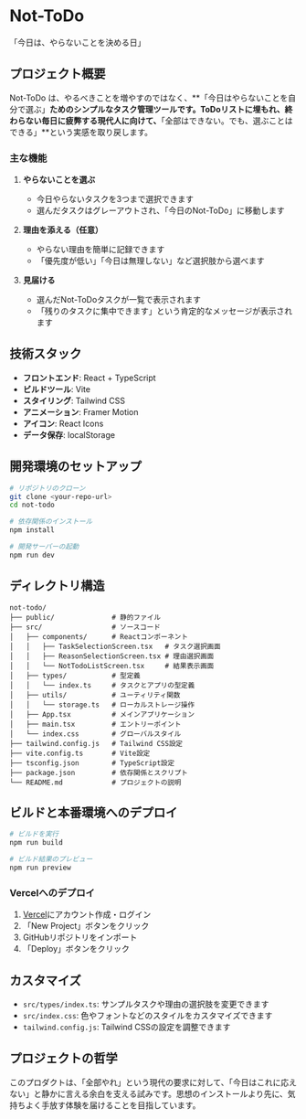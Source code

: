 # Not-ToDo

「今日は、やらないことを決める日」

## プロジェクト概要

Not-ToDo は、やるべきことを増やすのではなく、**「今日はやらないことを自分で選ぶ」**ためのシンプルなタスク管理ツールです。ToDoリストに埋もれ、終わらない毎日に疲弊する現代人に向けて、**「全部はできない。でも、選ぶことはできる」**という実感を取り戻します。

### 主な機能

1. **やらないことを選ぶ**
   - 今日やらないタスクを3つまで選択できます
   - 選んだタスクはグレーアウトされ、「今日のNot-ToDo」に移動します

2. **理由を添える（任意）**
   - やらない理由を簡単に記録できます
   - 「優先度が低い」「今日は無理しない」など選択肢から選べます

3. **見届ける**
   - 選んだNot-ToDoタスクが一覧で表示されます
   - 「残りのタスクに集中できます」という肯定的なメッセージが表示されます

## 技術スタック

- **フロントエンド**: React + TypeScript
- **ビルドツール**: Vite
- **スタイリング**: Tailwind CSS
- **アニメーション**: Framer Motion
- **アイコン**: React Icons
- **データ保存**: localStorage

## 開発環境のセットアップ

```bash
# リポジトリのクローン
git clone <your-repo-url>
cd not-todo

# 依存関係のインストール
npm install

# 開発サーバーの起動
npm run dev
```

## ディレクトリ構造

```
not-todo/
├── public/              # 静的ファイル
├── src/                 # ソースコード
│   ├── components/      # Reactコンポーネント
│   │   ├── TaskSelectionScreen.tsx   # タスク選択画面
│   │   ├── ReasonSelectionScreen.tsx # 理由選択画面
│   │   └── NotTodoListScreen.tsx     # 結果表示画面
│   ├── types/           # 型定義
│   │   └── index.ts     # タスクとアプリの型定義
│   ├── utils/           # ユーティリティ関数
│   │   └── storage.ts   # ローカルストレージ操作
│   ├── App.tsx          # メインアプリケーション
│   ├── main.tsx         # エントリーポイント
│   └── index.css        # グローバルスタイル
├── tailwind.config.js   # Tailwind CSS設定
├── vite.config.ts       # Vite設定
├── tsconfig.json        # TypeScript設定
├── package.json         # 依存関係とスクリプト
└── README.md            # プロジェクトの説明
```

## ビルドと本番環境へのデプロイ

```bash
# ビルドを実行
npm run build

# ビルド結果のプレビュー
npm run preview
```

### Vercelへのデプロイ

1. [Vercel](https://vercel.com/)にアカウント作成・ログイン
2. 「New Project」ボタンをクリック
3. GitHubリポジトリをインポート
4. 「Deploy」ボタンをクリック

## カスタマイズ

- `src/types/index.ts`: サンプルタスクや理由の選択肢を変更できます
- `src/index.css`: 色やフォントなどのスタイルをカスタマイズできます
- `tailwind.config.js`: Tailwind CSSの設定を調整できます

## プロジェクトの哲学

このプロダクトは、「全部やれ」という現代の要求に対して、「今日はこれに応えない」と静かに言える余白を支える試みです。思想のインストールより先に、気持ちよく手放す体験を届けることを目指しています。
